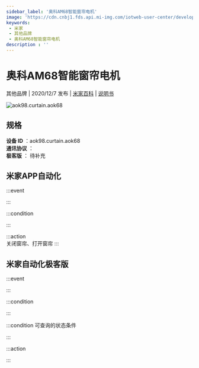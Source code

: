 ```yaml
---
sidebar_label: '奥科AM68智能窗帘电机'
image: 'https://cdn.cnbj1.fds.api.mi-img.com/iotweb-user-center/developer_1679047809624yfw3hr5a.png?GalaxyAccessKeyId=AKVGLQWBOVIRQ3XLEW&Expires=9223372036854775807&Signature=uooM7AGTiUQ2FwS/rTnmMIfA2ck='
keywords: 
 - 米家
 - 其他品牌
 - 奥科AM68智能窗帘电机
description : ''
---
```

# 奥科AM68智能窗帘电机

其他品牌 | 2020/12/7 发布 | [米家百科](https://home.mi.com/webapp/content/baike/product/index.html?model=aok98.curtain.aok68) | [说明书](https://home.mi.com/views/introduction.html?model=aok98.curtain.aok68&region=cn)

![aok98.curtain.aok68](https://cdn.cnbj1.fds.api.mi-img.com/iotweb-user-center/developer_1679047809624yfw3hr5a.png?GalaxyAccessKeyId=AKVGLQWBOVIRQ3XLEW&Expires=9223372036854775807&Signature=uooM7AGTiUQ2FwS/rTnmMIfA2ck=)

## 规格  
> 
**设备 ID** ：aok98.curtain.aok68  
**通讯协议** ：  
**极客版**  ： 待补充 


## 米家APP自动化  

:::event  

:::

:::condition  

:::

:::action   
关闭窗帘、打开窗帘
:::

## 米家自动化极客版  

:::event  

:::

:::condition  

:::

:::condition 可查询的状态条件  

:::

:::action  

:::

        
